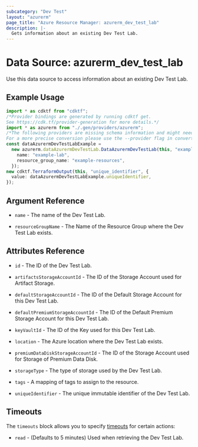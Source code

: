 ```yaml
---
subcategory: "Dev Test"
layout: "azurerm"
page_title: "Azure Resource Manager: azurerm_dev_test_lab"
description: |-
  Gets information about an existing Dev Test Lab.
---
```


# Data Source: azurerm\_dev\_test\_lab

Use this data source to access information about an existing Dev Test Lab.

## Example Usage

```typescript
import * as cdktf from "cdktf";
/*Provider bindings are generated by running cdktf get.
See https://cdk.tf/provider-generation for more details.*/
import * as azurerm from "./.gen/providers/azurerm";
/*The following providers are missing schema information and might need manual adjustments to synthesize correctly: azurerm.
For a more precise conversion please use the --provider flag in convert.*/
const dataAzurermDevTestLabExample =
  new azurerm.dataAzurermDevTestLab.DataAzurermDevTestLab(this, "example", {
    name: "example-lab",
    resource_group_name: "example-resources",
  });
new cdktf.TerraformOutput(this, "unique_identifier", {
  value: dataAzurermDevTestLabExample.uniqueIdentifier,
});

```

## Argument Reference

*   `name` - The name of the Dev Test Lab.

*   `resourceGroupName` - The Name of the Resource Group where the Dev Test Lab exists.

## Attributes Reference

*   `id` - The ID of the Dev Test Lab.

*   `artifactsStorageAccountId` - The ID of the Storage Account used for Artifact Storage.

*   `defaultStorageAccountId` - The ID of the Default Storage Account for this Dev Test Lab.

*   `defaultPremiumStorageAccountId` - The ID of the Default Premium Storage Account for this Dev Test Lab.

*   `keyVaultId` - The ID of the Key used for this Dev Test Lab.

*   `location` - The Azure location where the Dev Test Lab exists.

*   `premiumDataDiskStorageAccountId` - The ID of the Storage Account used for Storage of Premium Data Disk.

*   `storageType` - The type of storage used by the Dev Test Lab.

*   `tags` - A mapping of tags to assign to the resource.

*   `uniqueIdentifier` - The unique immutable identifier of the Dev Test Lab.

## Timeouts

The `timeouts` block allows you to specify [timeouts](https://www.terraform.io/language/resources/syntax#operation-timeouts) for certain actions:

* `read` - (Defaults to 5 minutes) Used when retrieving the Dev Test Lab.
